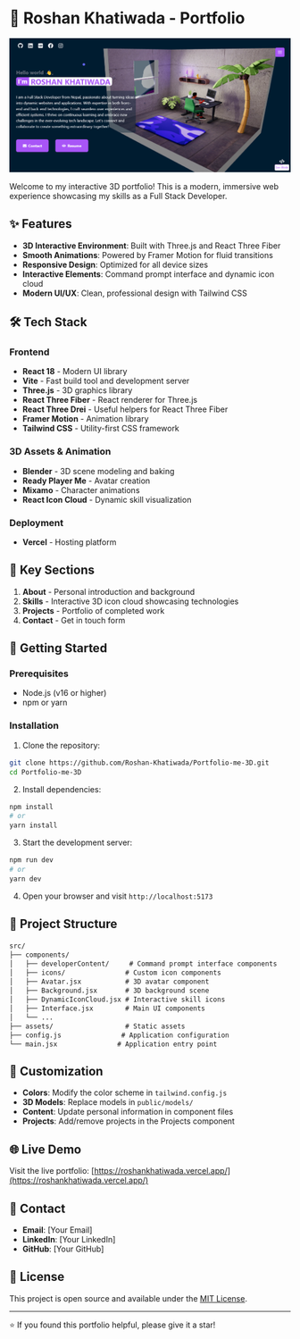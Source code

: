 # 🚀 Roshan Khatiwada - Portfolio

![Portfolio Preview](public/projects/portfolio.png)

Welcome to my interactive 3D portfolio! This is a modern, immersive web experience showcasing my skills as a Full Stack Developer.

## ✨ Features

- **3D Interactive Environment**: Built with Three.js and React Three Fiber
- **Smooth Animations**: Powered by Framer Motion for fluid transitions
- **Responsive Design**: Optimized for all device sizes
- **Interactive Elements**: Command prompt interface and dynamic icon cloud
- **Modern UI/UX**: Clean, professional design with Tailwind CSS

## 🛠️ Tech Stack

### Frontend
- **React 18** - Modern UI library
- **Vite** - Fast build tool and development server
- **Three.js** - 3D graphics library
- **React Three Fiber** - React renderer for Three.js
- **React Three Drei** - Useful helpers for React Three Fiber
- **Framer Motion** - Animation library
- **Tailwind CSS** - Utility-first CSS framework

### 3D Assets & Animation
- **Blender** - 3D scene modeling and baking
- **Ready Player Me** - Avatar creation
- **Mixamo** - Character animations
- **React Icon Cloud** - Dynamic skill visualization

### Deployment
- **Vercel** - Hosting platform

## 🎯 Key Sections

1. **About** - Personal introduction and background
2. **Skills** - Interactive 3D icon cloud showcasing technologies
3. **Projects** - Portfolio of completed work
4. **Contact** - Get in touch form

## 🚀 Getting Started

### Prerequisites
- Node.js (v16 or higher)
- npm or yarn

### Installation

1. Clone the repository:
```bash
git clone https://github.com/Roshan-Khatiwada/Portfolio-me-3D.git
cd Portfolio-me-3D
```

2. Install dependencies:
```bash
npm install
# or
yarn install
```

3. Start the development server:
```bash
npm run dev
# or
yarn dev
```

4. Open your browser and visit `http://localhost:5173`

## 📁 Project Structure

```
src/
├── components/
│   ├── developerContent/     # Command prompt interface components
│   ├── icons/               # Custom icon components
│   ├── Avatar.jsx           # 3D avatar component
│   ├── Background.jsx       # 3D background scene
│   ├── DynamicIconCloud.jsx # Interactive skill icons
│   ├── Interface.jsx        # Main UI components
│   └── ...
├── assets/                  # Static assets
├── config.js               # Application configuration
└── main.jsx               # Application entry point
```

## 🎨 Customization

- **Colors**: Modify the color scheme in `tailwind.config.js`
- **3D Models**: Replace models in `public/models/`
- **Content**: Update personal information in component files
- **Projects**: Add/remove projects in the Projects component

## 🌐 Live Demo

Visit the live portfolio: [https://roshankhatiwada.vercel.app/](https://roshankhatiwada.vercel.app/)

## 📧 Contact

- **Email**: [Your Email]
- **LinkedIn**: [Your LinkedIn]
- **GitHub**: [Your GitHub]

## 📄 License

This project is open source and available under the [MIT License](LICENSE).

---

⭐ If you found this portfolio helpful, please give it a star!

